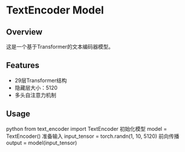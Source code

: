 # TextEncoder Model

## Overview
这是一个基于Transformer的文本编码器模型。

## Features
- 29层Transformer结构
- 隐藏层大小：5120
- 多头自注意力机制

## Usage
python
from text_encoder import TextEncoder
初始化模型
model = TextEncoder()
准备输入
input_tensor = torch.randn(1, 10, 5120)
前向传播
output = model(input_tensor)


